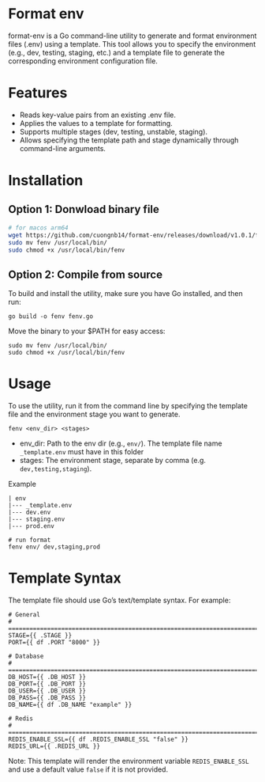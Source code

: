 # Format env
format-env is a Go command-line utility to generate and format environment files (.env) using a template. This tool allows you to specify the environment (e.g., dev, testing, staging, etc.) and a template file to generate the corresponding environment configuration file.

# Features
- Reads key-value pairs from an existing .env file.
- Applies the values to a template for formatting.
- Supports multiple stages (dev, testing, unstable, staging).
- Allows specifying the template path and stage dynamically through command-line arguments.

# Installation
## Option 1: Donwload binary file
```sh
# for macos arm64 
wget https://github.com/cuongnb14/format-env/releases/download/v1.0.1/fenv_darwin_arm64 -O fenv
sudo mv fenv /usr/local/bin/
sudo chmod +x /usr/local/bin/fenv
```

## Option 2: Compile from source
To build and install the utility, make sure you have Go installed, and then run:
```
go build -o fenv fenv.go
```

Move the binary to your $PATH for easy access:
```
sudo mv fenv /usr/local/bin/
sudo chmod +x /usr/local/bin/fenv
```
# Usage

To use the utility, run it from the command line by specifying the template file and the environment stage you want to generate.
```
fenv <env_dir> <stages>
```
- env_dir: Path to the env dir (e.g., `env/`). The template file name `_template.env` must have in this folder
- stages: The environment stage, separate by comma (e.g. `dev,testing,staging`).

Example
```
| env
|--- _template.env
|--- dev.env
|--- staging.env
|--- prod.env

# run format
fenv env/ dev,staging,prod
```
# Template Syntax
The template file should use Go’s text/template syntax. For example:
```
# General
# =======================================================================
STAGE={{ .STAGE }}
PORT={{ df .PORT "8000" }}

# Database
# =======================================================================
DB_HOST={{ .DB_HOST }}
DB_PORT={{ .DB_PORT }}
DB_USER={{ .DB_USER }}
DB_PASS={{ .DB_PASS }}
DB_NAME={{ df .DB_NAME "example" }}

# Redis
# =======================================================================
REDIS_ENABLE_SSL={{ df .REDIS_ENABLE_SSL "false" }}
REDIS_URL={{ .REDIS_URL }}
```
Note: This template will render the environment variable `REDIS_ENABLE_SSL` and use a default value `false` if it is not provided.

